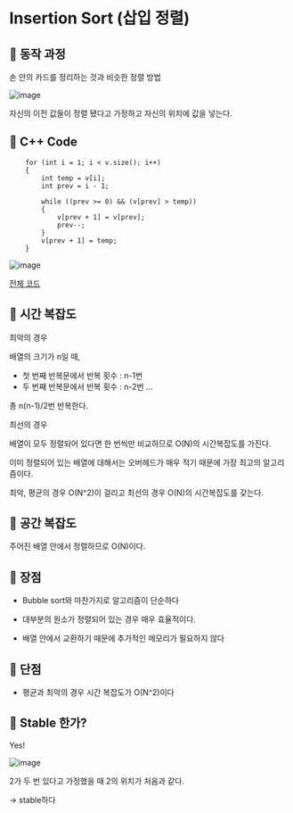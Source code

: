 # Insertion Sort (삽입 정렬)

## 🌻 동작 과정

손 안의 카드를 정리하는 것과 비슷한 정렬 방법

![image](https://user-images.githubusercontent.com/50068946/97063329-0a9c4780-15da-11eb-997a-b5dcfee0e5c5.png)

자신의 이전 값들이 정렬 됐다고 가정하고 자신의 위치에 값을 넣는다.


## 🌻 C++ Code

```
    for (int i = 1; i < v.size(); i++)
    {
        int temp = v[i];
        int prev = i - 1;
        
        while ((prev >= 0) && (v[prev] > temp))
        {
            v[prev + 1] = v[prev];
            prev--;
        }
        v[prev + 1] = temp;
    }
```

![image](https://user-images.githubusercontent.com/50068946/97063499-0290d780-15db-11eb-8b5e-ca0d83f7ff5f.png)


[전체 코드](https://github.com/mimseong/Algorithm_DataStructure/blob/main/insertion_sort.cpp)

## 🌻 시간 복잡도

최악의 경우

배열의 크기가 n일 때, 

- 첫 번째 반복문에서 반복 횟수 : n-1번
- 두 번째 반복문에서 반복 횟수 : n-2번
...

총 n(n-1)/2번 반복한다.

최선의 경우

배열이 모두 정렬되어 있다면 한 번씩만 비교하므로 O(N)의 시간복잡도를 가진다. 

이미 정렬되어 있는 배열에 대해서는 오버헤드가 매우 적기 때문에 가장 최고의 알고리즘이다.

최악, 평균의 경우 O(N^2)이 걸리고 최선의 경우 O(N)의 시간복잡도를 갖는다.

## 🌻 공간 복잡도

주어진 배열 안에서 정렬하므로 O(N)이다.

## 🌻 장점

- Bubble sort와 마찬가지로 알고리즘이 단순하다

- 대부분의 원소가 정렬되어 있는 경우 매우 효율적이다.

- 배열 안에서 교환하기 때문에 추가적인 메모리가 필요하지 않다

## 🌻 단점

- 평균과 최악의 경우 시간 복잡도가 O(N^2)이다

## 🌻 Stable 한가?

Yes!

![image](https://user-images.githubusercontent.com/50068946/97063653-e2154d00-15db-11eb-8e54-02b87f06de7e.png)

2가 두 번 있다고 가정했을 때 2의 위치가 처음과 같다.

-> stable하다
